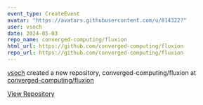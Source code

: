 ```yaml
---
event_type: CreateEvent
avatar: "https://avatars.githubusercontent.com/u/814322?"
user: vsoch
date: 2024-05-03
repo_name: converged-computing/fluxion
html_url: https://github.com/converged-computing/fluxion
repo_url: https://github.com/converged-computing/fluxion
---
```


<a href='https://github.com/vsoch' target='_blank'>vsoch</a> created a new repository, converged-computing/fluxion at <a href='https://github.com/converged-computing/fluxion' target='_blank'>converged-computing/fluxion</a>

<a href='https://github.com/converged-computing/fluxion' target='_blank'>View Repository</a>